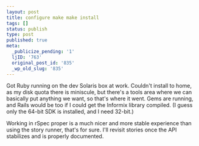 ```yaml
---
layout: post
title: configure make make install
tags: []
status: publish
type: post
published: true
meta:
  _publicize_pending: '1'
  ljID: '763'
  original_post_id: '835'
  _wp_old_slug: '835'
---
```

Got Ruby running on the dev Solaris box at work.  Couldn't install to home, as my disk quota there is miniscule, but there's a tools area where we can basically put anything we want, so that's where it went.  Gems are running, and Rails would be too if I could get the Informix library compiled.  (I guess only the 64-bit SDK is installed, and I need 32-bit.)

Working in rSpec proper is a much nicer and more stable experience than using the story runner, that's for sure.  I'll revisit stories once the API stabilizes and is properly documented.
